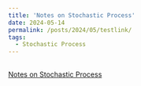 ```yaml
---
title: 'Notes on Stochastic Process'
date: 2024-05-14
permalink: /posts/2024/05/testlink/
tags:
  - Stochastic Process   
---
```

 

## 
 [Notes on Stochastic Process](https://ypei1.github.io/files/20240514_SP.pdf) &nbsp;  
